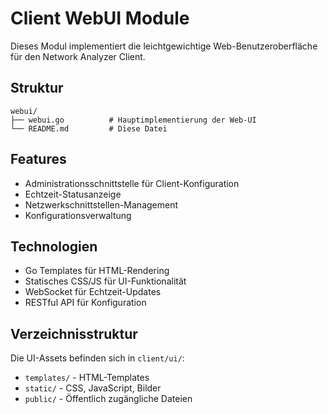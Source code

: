 # Client WebUI Module

Dieses Modul implementiert die leichtgewichtige Web-Benutzeroberfläche für den Network Analyzer Client.

## Struktur

```
webui/
├── webui.go          # Hauptimplementierung der Web-UI
└── README.md         # Diese Datei
```

## Features

- Administrationsschnittstelle für Client-Konfiguration
- Echtzeit-Statusanzeige
- Netzwerkschnittstellen-Management
- Konfigurationsverwaltung

## Technologien

- Go Templates für HTML-Rendering
- Statisches CSS/JS für UI-Funktionalität
- WebSocket für Echtzeit-Updates
- RESTful API für Konfiguration

## Verzeichnisstruktur

Die UI-Assets befinden sich in `client/ui/`:
- `templates/` - HTML-Templates
- `static/` - CSS, JavaScript, Bilder
- `public/` - Öffentlich zugängliche Dateien
